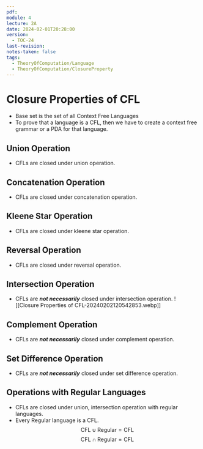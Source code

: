 ```yaml
---
pdf: 
module: 4
lecture: 2A
date: 2024-02-01T20:28:00
version:
  - TOC-24
last-revision: 
notes-taken: false
tags:
  - TheoryOfComputation/Language
  - TheoryOfComputation/ClosureProperty
---
```

# Closure Properties of CFL
- Base set is the set of all Context Free Languages
- To prove that a language is a CFL, then we have to create a context free grammar or a PDA for that language.

## Union Operation
- CFLs are closed under union operation.

## Concatenation Operation
- CFLs are closed under concatenation operation.

## Kleene Star Operation
- CFLs are closed under kleene star operation.

## Reversal Operation
- CFLs are closed under reversal operation.

## Intersection Operation
- CFLs are ***not necessarily*** closed under intersection operation.
![[Closure Properties of CFL-20240202120542853.webp]]

## Complement Operation
- CFLs are ***not necessarily*** closed under complement operation.

## Set Difference Operation
- CFLs are ***not necessarily*** closed under set difference operation.

## Operations with Regular Languages
- CFLs are closed under union, intersection operation with regular languages.
- Every Regular language is a CFL.
$$
\text{CFL} \; \cup \; \text{Regular} = \text{CFL}
$$
$$
\text{CFL} \; \cap \; \text{Regular} = \text{CFL}
$$
